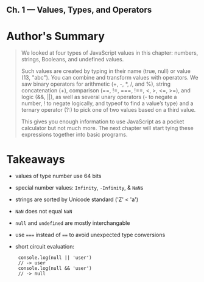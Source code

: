 ## Ch. 1 — Values, Types, and Operators

# Author's Summary

>We looked at four types of JavaScript values in this chapter: numbers, strings, Booleans, and undefined values.
>
>Such values are created by typing in their name (true, null) or value (13, "abc"). You can combine and transform values with operators. We saw binary operators for arithmetic (+, -, *, /, and %), string concatenation (+), comparison (==, !=, ===, !==, <, >, <=, >=), and logic (&&, ||), as well as several unary operators (- to negate a number, ! to negate logically, and typeof to find a value’s type) and a ternary operator (?:) to pick one of two values based on a third value.
>
>This gives you enough information to use JavaScript as a pocket calculator but not much more. The next chapter will start tying these expressions together into basic programs.

# Takeaways

- values of type number use 64 bits
  
- special number values: `Infinity`, `-Infinity`, & `NaN`s
- strings are sorted by Unicode standard ('Z' < 'a')
- `NaN` does not equal `NaN`
- `null` and `undefined` are mostly interchangable
- use `===` instead of `==` to avoid unexpected type conversions
- short circuit evaluation:
   ```
    console.log(null || 'user')
    // -> user
    console.log(null && 'user')
    // -> null
    ```